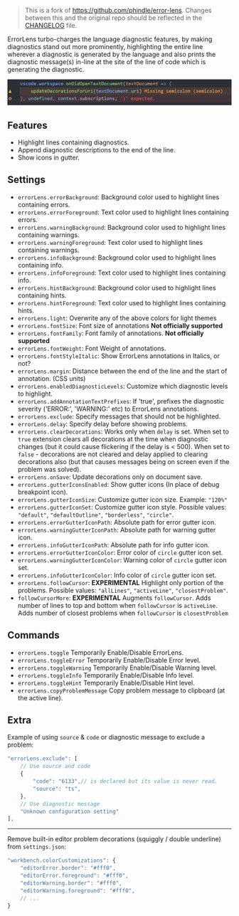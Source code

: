 > This is a fork of https://github.com/phindle/error-lens. Changes between this and the original repo should be reflected in the [CHANGELOG](https://github.com/usernamehw/vscode-error-lens/blob/master/CHANGELOG.md) file.

ErrorLens turbo-charges the language diagnostic features, by making diagnostics stand out more prominently, highlighting
the entire line wherever a diagnostic is generated by the language and also prints the diagnostic message(s) in-line at
the site of the line of code which is generating the diagnostic.

![ErrorLens example](img/demo.png)

## Features

* Highlight lines containing diagnostics.
* Append diagnostic descriptions to the end of the line.
* Show icons in gutter.

## Settings

* `errorLens.errorBackground`: Background color used to highlight lines containing errors.
* `errorLens.errorForeground`: Text color used to highlight lines containing errors.
* `errorLens.warningBackground`: Background color used to highlight lines containing warnings.
* `errorLens.warningForeground`: Text color used to highlight lines containing warnings.
* `errorLens.infoBackground`: Background color used to highlight lines containing info.
* `errorLens.infoForeground`: Text color used to highlight lines containing info.
* `errorLens.hintBackground`: Background color used to highlight lines containing hints.
* `errorLens.hintForeground`: Text color used to highlight lines containing hints.
* `errorLens.light`: Overwrite any of the above colors for light themes
* `errorLens.fontSize`: Font size of annotations **Not officially supported**
* `errorLens.fontFamily`: Font family of annotations. **Not officially supported**
* `errorLens.fontWeight`: Font Weight of annotations.
* `errorLens.fontStyleItalic`: Show ErrorLens annotations in Italics, or not?
* `errorLens.margin`: Distance between the end of the line and the start of annotation. (CSS units)
* `errorLens.enabledDiagnosticLevels`: Customize which diagnostic levels to highlight.
* `errorLens.addAnnotationTextPrefixes`: If 'true', prefixes the diagnostic severity ('ERROR:', 'WARNING:' etc) to ErrorLens annotations.
* `errorLens.exclude`: Specify messages that should not be highlighted.
* `errorLens.delay`: Specify delay before showing problems.
* `errorLens.clearDecorations`: Works only when `delay` is set. When set to `true` extension clears all decorations at the time when diagnostic changes (but it could cause flickering if the delay is < 500). When set to `false` - decorations are not cleared and delay applied to clearing decorations also (but that causes messages being on screen even if the problem was solved).
* `errorLens.onSave`: Update decorations only on document save.
* `errorLens.gutterIconsEnabled`: Show gutter icons (In place of debug breakpoint icon).
* `errorLens.gutterIconSize`: Customize gutter icon size. Example: `"120%"`
* `errorLens.gutterIconSet`: Customize gutter icon style. Possible values: `"default"`, `"defaultOutline"`, `"borderless"`, `"circle"`.
* `errorLens.errorGutterIconPath`: Absolute path for error gutter icon.
* `errorLens.warningGutterIconPath`: Absolute path for warning gutter icon.
* `errorLens.infoGutterIconPath`: Absolute path for info gutter icon.
* `errorLens.errorGutterIconColor`: Error color of `circle` gutter icon set.
* `errorLens.warningGutterIconColor`: Warning color of `circle` gutter icon set.
* `errorLens.infoGutterIconColor`: Info color of `circle` gutter icon set.
* `errorLens.followCursor`: **EXPERIMENTAL** Highlight only portion of the problems. Possible values: `"allLines"`, `"activeLine"`, `"closestProblem"`.
* `followCursorMore`: **EXPERIMENTAL** Augments `followCursor`. Adds number of lines to top and bottom when `followCursor` is `activeLine`. Adds number of closest problems when `followCursor` is `closestProblem`

## Commands

* `errorLens.toggle` Temporarily Enable/Disable ErrorLens.
* `errorLens.toggleError` Temporarily Enable/Disable Error level.
* `errorLens.toggleWarning` Temporarily Enable/Disable Warning level.
* `errorLens.toggleInfo` Temporarily Enable/Disable Info level.
* `errorLens.toggleHint` Temporarily Enable/Disable Hint level.
* `errorLens.copyProblemMessage` Copy problem message to clipboard (at the active line).

## Extra

Example of using `source` & `code` or diagnostic message to exclude a problem:

```javascript
"errorLens.exclude": [
    // Use source and code
    {
        "code": "6133",// is declared but its value is never read.
        "source": "ts",
    },
    // Use diagnostic message
    "Unknown configuration setting"
],
```

---

Remove built-in editor problem decorations (squiggly / double underline) from `settings.json`:

```javascript
"workbench.colorCustomizations": {
    "editorError.border": "#fff0",
    "editorError.foreground": "#fff0",
    "editorWarning.border": "#fff0",
    "editorWarning.foreground": "#fff0",
    // ...
}
```
